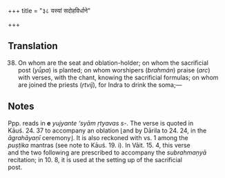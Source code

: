 +++
title = "३८ यस्यां सदोहविर्धाने"

+++
## Translation
38. On whom are the seat and oblation-holder; on whom the sacrificial  
post (*yū́pa*) is planted; on whom worshipers (*brahmán*) praise (*arc*)  
with verses, with the chant, knowing the sacrificial formulas; on whom  
are joined the priests (*ṛtvíj*), for Indra to drink the soma;—

## Notes
Ppp. reads in **e** *yujyante ‘syām ṛtyavas s-*. The verse is quoted in  
Kāuś. 24. 37 to accompany an oblation ⌊and by Dārila to 24. 24, in the  
*āgrahāyaṇī* ceremony⌋. It is also reckoned with vs. 1 among the  
*puṣṭika* mantras (see note to Kāuś. 19. i). In Vāit. 15. 4, this verse  
and the two following are prescribed to accompany the *subrahmaṇyā*  
recitation; in 10. 8, it is used at the setting up of the sacrificial  
post.
